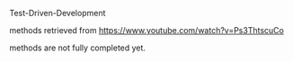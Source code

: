 Test-Driven-Development

methods retrieved from https://www.youtube.com/watch?v=Ps3ThtscuCo

methods are not fully completed yet.
